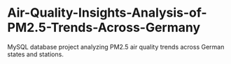 # Air-Quality-Insights-Analysis-of-PM2.5-Trends-Across-Germany
MySQL database project analyzing PM2.5 air quality trends across German states and stations.
